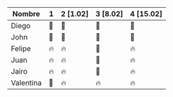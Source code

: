 | Nombre | 1 | 2 [1.02] | 3 [8.02] | 4 [15.02] |
| ------- | --- | --- | --- | --- |
| Diego | :green_heart: | :green_heart: | :green_heart:| :green_heart:| 
| John | :green_heart: | :green_heart: | :green_heart: | :green_heart:| 
| Felipe | :fire: | :fire: | :green_heart: | :fire: | 
| Juan | :fire: | :fire: | :green_heart: | :fire: | 
| Jairo | :fire: | :fire: | :green_heart: | :fire: | 
| Valentina | :green_heart: | :fire: | :fire: | :fire: | 
